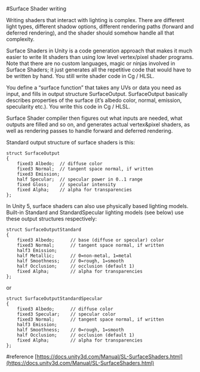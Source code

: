 #Surface Shader writing

Writing shaders that interact with lighting is complex. There are different light types, different shadow options, different rendering paths (forward and deferred rendering), and the shader should somehow handle all that complexity.

Surface Shaders in Unity is a code generation approach that makes it much easier to write lit shaders than using low level vertex/pixel shader programs. Note that there are no custom languages, magic or ninjas involved in Surface Shaders; it just generates all the repetitive code that would have to be written by hand. You still write shader code in Cg / HLSL.

You define a “surface function” that takes any UVs or data you need as input, and fills in output structure SurfaceOutput. SurfaceOutput basically describes properties of the surface (it’s albedo color, normal, emission, specularity etc.). You write this code in Cg / HLSL.

Surface Shader compiler then figures out what inputs are needed, what outputs are filled and so on, and generates actual vertex&pixel shaders, as well as rendering passes to handle forward and deferred rendering.

Standard output structure of surface shaders is this:

    struct SurfaceOutput
	{
    	fixed3 Albedo;  // diffuse color
    	fixed3 Normal;  // tangent space normal, if written
    	fixed3 Emission;
    	half Specular;  // specular power in 0..1 range
    	fixed Gloss;    // specular intensity
    	fixed Alpha;    // alpha for transparencies
	};

In Unity 5, surface shaders can also use physically based lighting models. Built-in Standard and StandardSpecular lighting models (see below) use these output structures respectively:

	struct SurfaceOutputStandard
	{
	    fixed3 Albedo;      // base (diffuse or specular) color
	    fixed3 Normal;      // tangent space normal, if written
	    half3 Emission;
	    half Metallic;      // 0=non-metal, 1=metal
	    half Smoothness;    // 0=rough, 1=smooth
	    half Occlusion;     // occlusion (default 1)
	    fixed Alpha;        // alpha for transparencies
	};

or

	struct SurfaceOutputStandardSpecular
	{
	    fixed3 Albedo;      // diffuse color
	    fixed3 Specular;    // specular color
	    fixed3 Normal;      // tangent space normal, if written
	    half3 Emission;
	    half Smoothness;    // 0=rough, 1=smooth
	    half Occlusion;     // occlusion (default 1)
	    fixed Alpha;        // alpha for transparencies
	};


#reference
[https://docs.unity3d.com/Manual/SL-SurfaceShaders.html](https://docs.unity3d.com/Manual/SL-SurfaceShaders.html)
